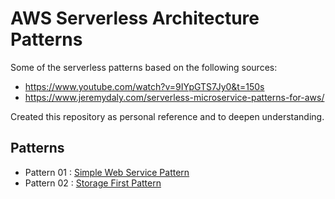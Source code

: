 # AWS Serverless Architecture Patterns

Some of the serverless patterns based on the following sources:

- https://www.youtube.com/watch?v=9IYpGTS7Jy0&t=150s
- https://www.jeremydaly.com/serverless-microservice-patterns-for-aws/

Created this repository as personal reference and to deepen understanding.

## Patterns

- Pattern 01 : [Simple Web Service Pattern](https://github.com/csarigumba/aws_serverles_architecture_patterns/tree/main/simple-web-service)
- Pattern 02 : [Storage First Pattern](https://github.com/csarigumba/aws_serverles_architecture_patterns/tree/main/storage-first-pattern)
